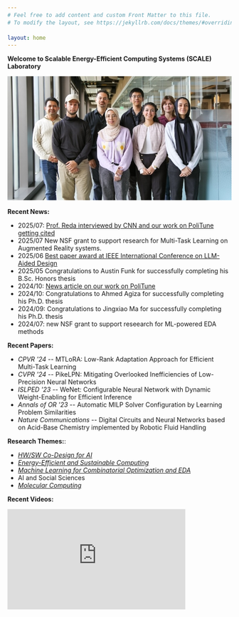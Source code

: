 ```yaml
---
# Feel free to add content and custom Front Matter to this file.
# To modify the layout, see https://jekyllrb.com/docs/themes/#overriding-theme-defaults

layout: home
---
```

<!--- ![](logo.png) --->

**Welcome to Scalable Energy-Efficient Computing Systems (SCALE) Laboratory**


![](group.jpg)


**Recent News:**

* 2025/07: [Prof. Reda interviewed by CNN and  our work on PoliTune getting cited](https://amp.cnn.com/cnn/2025/07/24/tech/is-ai-woke)
*  2025/07 New NSF grant to support research for Multi-Task Learning on Augmented Reality systems.
* 2025/06 [Best paper award at IEEE International Conference on LLM-Aided Design](https://iclad.ai)
* 2025/05 Congratulations to Austin Funk for successfully completing his B.Sc. Honors thesis
*   2024/10: [News article on our work on PoliTune](https://techxplore.com/news/2024-10-ai-fine-tuned-political-bias.html)
*   2024/10: Congratulations to Ahmed Agiza for successfully completing his Ph.D. thesis
*   2024/09: Congratulations to Jingxiao Ma for successfully completing his Ph.D. thesis
*   2024/07: new NSF grant to support reseearch for ML-powered EDA methods

**Recent Papers:**

* _CPVR '24_ -- MTLoRA: Low-Rank Adaptation Approach for Efficient Multi-Task Learning
* _CVPR '24_ -- PikeLPN: Mitigating Overlooked Inefficiencies of Low-Precision Neural Networks
* _ISLPED '23_ -- WeNet: Configurable Neural Network with Dynamic Weight-Enabling for Efficient Inference
* _Annals of OR '23_ -- Automatic MILP Solver Configuration by Learning Problem Similarities
* _Nature Communications_ -- Digital Circuits and Neural Networks based on Acid-Base Chemistry implemented by Robotic Fluid Handling

**Research Themes:**: 

* _[HW/SW Co-Design for AI](projects.markdown)_
* _[Energy-Efficient and Sustainable Computing](projects.markdown)_
* _[Machine Learning for Combinatorial Optimization and EDA](projects.markdown)_
*  AI and Social Sciences
* _[Molecular Computing](projects.markdown)_


**Recent Videos:**

<iframe width="400" height="225" src="https://www.youtube.com/embed/videoseries?list=PLk3xzvxwG7ZZK2A6xth1HTzpYE9OgPpZp" title="YouTube video player" frameborder="0" allow="accelerometer; autoplay; clipboard-write; encrypted-media; gyroscope; picture-in-picture" allowfullscreen></iframe>




